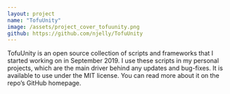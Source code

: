 ```yaml
---
layout: project
name: "TofuUnity"
image: /assets/project_cover_tofuunity.png
github: https://github.com/njelly/TofuUnity
---
```


TofuUnity is an open source collection of scripts and frameworks that I started working on in September 2019. I use these scripts in my personal projects, which are the main driver behind any updates and bug-fixes. It is available to use under the MIT license. You can read more about it on the repo’s GitHub homepage.